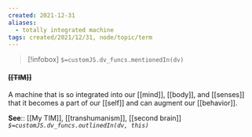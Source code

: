 ```yaml
---
created: 2021-12-31 
aliases:
  - totally integrated machine
tags: created/2021/12/31, node/topic/term
---
```

> [!infobox]
`$=customJS.dv_funcs.mentionedIn(dv)`

#### <s class="topic-title">[[TIM]]</s>

A machine that is so integrated into our [[mind]], [[body]], and [[senses]] that it becomes a part of our [[self]] and can augment our [[behavior]].

**See**:: [[My TIM]], [[transhumanism]], [[second brain]]
*`$=customJS.dv_funcs.outlinedIn(dv, this)`*